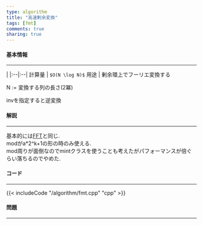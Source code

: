 ```yaml
---
type: algorithm
title: "高速剰余変換"
tags: [fmt]
comments: true
sharing: true
---
```


#### 基本情報
  
***

 | 
|:--|:--|
計算量 | `$O(N \log N)$`
用途 | 剰余環上でフーリエ変換する
  
N := 変換する列の長さ(2冪)  
  
invを指定すると逆変換  


#### 解説

***

基本的には[FFT](/algorithm/fft.html)と同じ.  
modがa\*2^k+1の形の時のみ使える.  
mod周りが面倒なのでmintクラスを使うことも考えたがパフォーマンスが倍ぐらい落ちるのでやめた.  

#### コード

***

{{< includeCode "/algorithm/fmt.cpp" "cpp" >}}

#### 問題

***  

